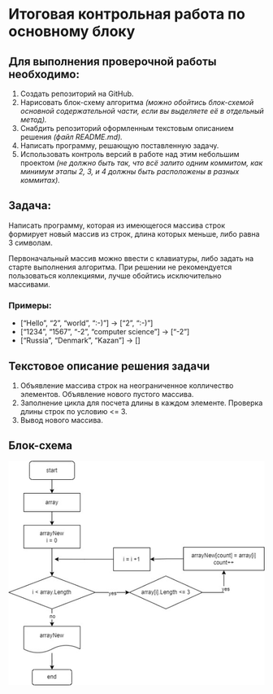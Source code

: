 # Итоговая контрольная работа по основному блоку

## Для выполнения проверочной работы необходимо:

1. Создать репозиторий на GitHub.
2. Нарисовать блок-схему алгоритма 
_(можно обойтись блок-схемой основной содержательной части, 
если вы выделяете её в отдельный метод)._
3. Снабдить репозиторий оформленным текстовым описанием решения 
_(файл README.md)._
4. Написать программу, решающую поставленную задачу.
5. Использовать контроль версий в работе над этим небольшим проектом _(не должно быть так, что всё залито одним коммитом, как минимум этапы 2, 3, и 4 должны быть расположены в разных коммитах)._

## Задача: 

Написать программу, которая из имеющегося массива строк 
формирует новый массив из строк, длина которых меньше, 
либо равна 3 символам. 

Первоначальный массив можно ввести с клавиатуры, 
либо задать на старте выполнения алгоритма. 
При решении не рекомендуется пользоваться коллекциями, 
лучше обойтись исключительно массивами.

### Примеры:

* [“Hello”, “2”, “world”, “:-)”] → [“2”, “:-)”]
* [“1234”, “1567”, “-2”, “computer science”] → [“-2”]
* [“Russia”, “Denmark”, “Kazan”] → []

## Текстовое описание решения задачи

1. Объявление массива строк на неограниченное колличество элементов.
Объявление нового пустого массива.
2. Заполнение цикла для посчета длины в каждом элементе.
Проверка длины строк по условию <= 3.
3. Вывод нового массива.

## Блок-схема

![](Блок-схема.jpg)
